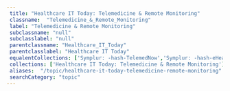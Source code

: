 ```yaml
--- 
 title: "Healthcare IT Today: Telemedicine & Remote Monitoring" 
 classname:  "Telemedicine_&_Remote_Monitoring" 
 label: "Telemedicine & Remote Monitoring" 
 subclassname: "null" 
 subclasslabel: "null" 
 parentclassname: "Healthcare_IT_Today" 
 parentclasslabel: "Healthcare IT Today" 
 equalentCollections: ['Symplur: -hash-TelemedNow','Symplur: -hash-eHealth','Medigy: Ambulatory Live Video Telehealth','Medigy: Specialty Live Video Telehealth','Centers for Medicare & Medicaid Services (CMS): eHealth','Symplur: -hash-TelehealthForward','Symplur: -hash-telehealth','Healthcare IT News: Telemedicine','Medigy: Telemedicine','Symplur: -hash-telehealthtech13','Symplur: -hash-telemedicine','Medigy: Health System Live Video Telehealth','Symplur: -hash-PexipTelehealth','Symplur: -hash-VirtualHealth'] 
 collections: ['Healthcare IT Today: Telemedicine & Remote Monitoring']
 aliases:  "/topic/healthcare-it-today-telemedicine-remote-monitoring"  
 searchCategory: "topic" 
---
```

